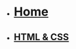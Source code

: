 <!-- docs/_sidebar.md -->

* [<h1>Home</h1>](/)
* [<h2>HTML & CSS</h2>](Block_1/README.md)
<!-- 
* [<h2>Javascript Programming</h2>](Block_2/README.md)
* [<h2>BabylonJS</h2>](Block_3/README.md)
-->
